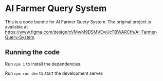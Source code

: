 
  # AI Farmer Query System

  This is a code bundle for AI Farmer Query System. The original project is available at https://www.figma.com/design/cVMwM9DSMVEwUcTBWARCfh/AI-Farmer-Query-System.

  ## Running the code

  Run `npm i` to install the dependencies.

  Run `npm run dev` to start the development server.
  